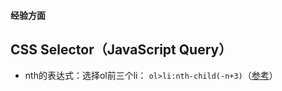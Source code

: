 
#### 经验方面
## CSS Selector（JavaScript Query）
- nth的表达式：选择ol前三个li：
`ol>li:nth-child(-n+3)`（[参考](https://stackoverflow.com/a/56692826)）
